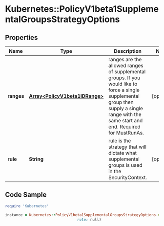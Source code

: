 # Kubernetes::PolicyV1beta1SupplementalGroupsStrategyOptions

## Properties

Name | Type | Description | Notes
------------ | ------------- | ------------- | -------------
**ranges** | [**Array&lt;PolicyV1beta1IDRange&gt;**](PolicyV1beta1IDRange.md) | ranges are the allowed ranges of supplemental groups.  If you would like to force a single supplemental group then supply a single range with the same start and end. Required for MustRunAs. | [optional] 
**rule** | **String** | rule is the strategy that will dictate what supplemental groups is used in the SecurityContext. | [optional] 

## Code Sample

```ruby
require 'Kubernetes'

instance = Kubernetes::PolicyV1beta1SupplementalGroupsStrategyOptions.new(ranges: null,
                                 rule: null)
```


